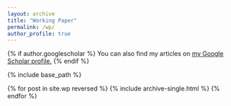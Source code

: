 ```yaml
---
layout: archive
title: "Working Paper"
permalink: /wp/
author_profile: true
---
```


{% if author.googlescholar %}
  You can also find my articles on <u><a href="{{author.googlescholar}}">my Google Scholar profile</a>.</u>
{% endif %}

{% include base_path %}

{% for post in site.wp reversed %}
  {% include archive-single.html %}
{% endfor %}

